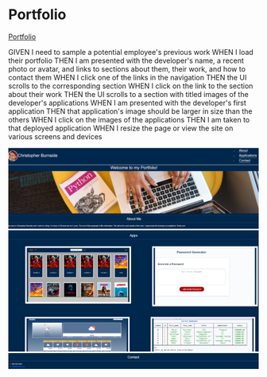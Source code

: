 # Portfolio




<a href="https://cburnside1385.github.io/Portfolio//" target="_blank">Portfolio</a>
</br>



GIVEN I need to sample a potential employee's previous work
WHEN I load their portfolio
THEN I am presented with the developer's name, a recent photo or avatar, and links to sections about them, their work, and how to contact them
WHEN I click one of the links in the navigation
THEN the UI scrolls to the corresponding section
WHEN I click on the link to the section about their work
THEN the UI scrolls to a section with titled images of the developer's applications
WHEN I am presented with the developer's first application
THEN that application's image should be larger in size than the others
WHEN I click on the images of the applications
THEN I am taken to that deployed application
WHEN I resize the page or view the site on various screens and devices
 





<img src="./Content/Images/Readme1.PNG" alt="Alt text" title="Start">
<img src="./Content/Images/Readme2.PNG" alt="Alt text" title="Apps">
<img src="./Content/Images/Readme3.PNG" alt="Alt text" title="contact">